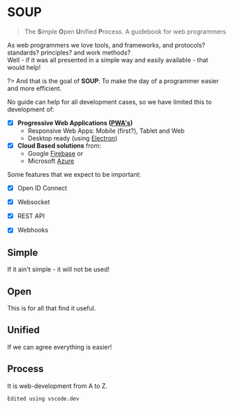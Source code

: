 # SOUP

> The **S**imple **O**pen **U**nified **P**rocess. A guidebook for web programmers

As web programmers we love tools, and frameworks, and protocols? standards? principles? and work methods?<br>
Well - if it was all presented in a simple way and easily available - that would help! 

?> And that is the goal of **SOUP**: To make the day of a programmer easier and more efficient.

No guide can help for all development cases, so we have limited this to development of:
- [x] **Progressive Web Applications ([PWA's](https://web.dev/progressive-web-apps/))**
    - Responsive Web Apps: Mobile (first?), Tablet and Web
    - Desktop ready (using [Electron](https://www.electronjs.org/))
- [x] **Cloud Based solutions** from:
    - Google [Firebase](https://firebase.google.com/) or
    - Microsoft [Azure](https://azure.microsoft.com/) 

Some features that we expect to be important:
- [x] Open ID Connect
- [x] Websocket 
- [x] REST API
- [x] Webhooks


## Simple

If it ain't simple - it will not be used!

## Open

This is for all that find it useful. 

## Unified

If we can agree everything is easier!

## Process

It is web-development from A to Z.

    Edited using vscode.dev

